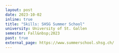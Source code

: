 ```yaml
---
layout: post
date: 2023-10-02
inline: true
title: "Skills: SHSG Summer School"
university: University of St. Gallen
semester: Fall&nbsp;2023
past: true
external_page: https://www.summerschool.shsg.ch/
---
```

